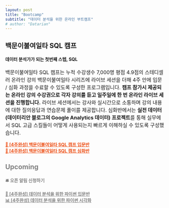 ```yaml
---
layout: post
title: "Bootcamp"
subtitle: "데이터 분석을 위한 온라인 부트캠프"
# author: "Datarian"
---
```

## 백문이불여일타 SQL 캠프
<h4>데이터 분석가가 되는 첫번째 스텝, SQL</h4>
<p style="font-size:16px;">백문이불여일타 SQL 캠프는 누적 수강생수 7,000명 평점 4.9점의 스테디셀러 온라인 강의 백문이불여일타 시리즈에 라이브 세션을 더해 4주 안에 입문 / 심화 과정을 수료할 수 있도록 구성한 프로그램입니다. <strong>캠프 참가시 제공되는 온라인 강의 수강권으로 각자 강의를 듣고 일주일에 한 번 온라인 라이브 세션을 진행합니다.</strong> 라이브 세션에서는 강사와 실시간으로 소통하며 강의 내용에 대한 질의응답과 연습문제 풀이를 제공합니다. 심화반에서는 <strong>실전 데이터(데이터리안 블로그의 Google Analytics 데이터) 프로젝트</strong>를 통해 실무에서 SQL 고급 스킬들이 어떻게 사용되는지 빠르게 이해하실 수 있도록 구성했습니다.</p>
<a href="{{ '/bootcamp/sql_basic' | prepend: site.baseurl }}/" style="color:rgb(237, 78, 20)"><strong>🌱 [4주완성] 백문이불여일타 SQL 캠프 입문반</strong></a>
<br>
<a href="{{ '/bootcamp/sql_advanced' | prepend: site.baseurl }}/" style="color:rgb(237, 78, 20)"><strong>🍋 [4주완성] 백문이불여일타 SQL 캠프 심화반</strong></a>

<br />

<h2 style="color: gray">Upcoming</h2>
<h4 style="color: gray">🛎 오픈 알림 신청하기</h4>
<a href="https://forms.gle/1exA21BEqXAfXtvf8" style="color: gray" target="_blank"><strong>🐍 [4주완성] 데이터 분석을 위한 파이썬 입문반</strong></a>
<br>
<a href="{https://forms.gle/1exA21BEqXAfXtvf8" style="color: gray" target="_blank"><strong>📊 [4주완성] 데이터 분석을 위한 파이썬 시각화</strong></a>

